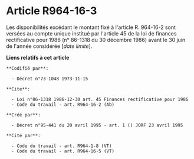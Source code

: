 # Article R964-16-3

Les disponibilités excédant le montant fixé à l'article R. 964-16-2 sont versées au compte unique institué par l'article 45
de la loi de finances rectificative pour 1986 (n° 86-1318 du 30 décembre 1986) avant le 30 juin de l'année considérée [*date
limite*].

**Liens relatifs à cet article**

	**Codifié par**:

	  - Décret n°73-1048 1973-11-15

	**Cite**:

	  - Loi n°86-1318 1986-12-30 art. 45 Finances rectificative pour 1986
	  - Code du travail - art. R964-16-2 (Ab)

	**Créé par**:

	  - Décret n°95-441 du 20 avril 1995 - art. 1 () JORF 23 avril 1995

	**Cité par**:

	  - Code du travail - art. R964-1-8 (VT)
	  - Code du travail - art. R964-16-5 (VT)
